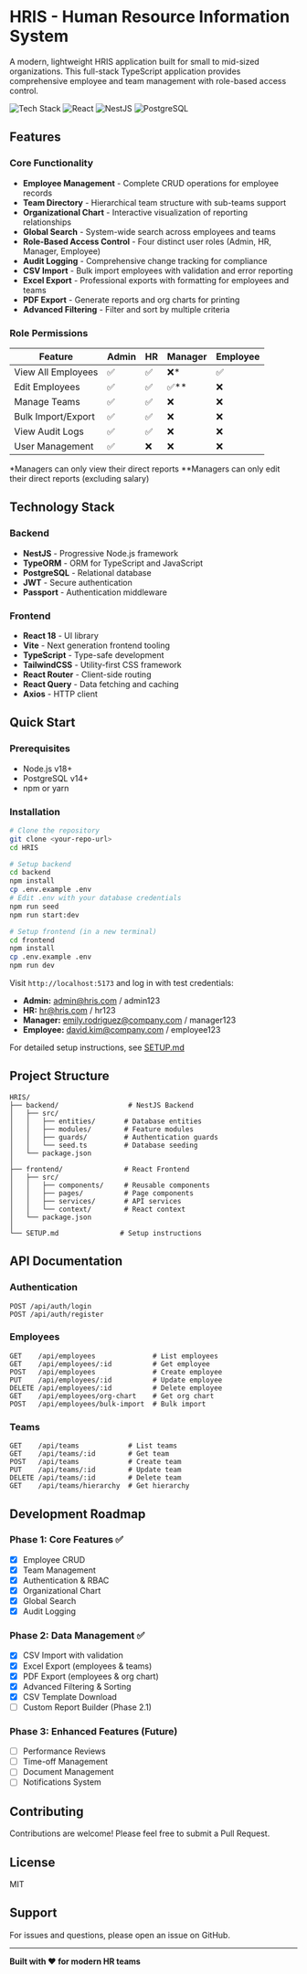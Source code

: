 # HRIS - Human Resource Information System

A modern, lightweight HRIS application built for small to mid-sized organizations. This full-stack TypeScript application provides comprehensive employee and team management with role-based access control.

![Tech Stack](https://img.shields.io/badge/TypeScript-007ACC?style=for-the-badge&logo=typescript&logoColor=white)
![React](https://img.shields.io/badge/React-20232A?style=for-the-badge&logo=react&logoColor=61DAFB)
![NestJS](https://img.shields.io/badge/nestjs-E0234E?style=for-the-badge&logo=nestjs&logoColor=white)
![PostgreSQL](https://img.shields.io/badge/PostgreSQL-316192?style=for-the-badge&logo=postgresql&logoColor=white)

## Features

### Core Functionality
- **Employee Management** - Complete CRUD operations for employee records
- **Team Directory** - Hierarchical team structure with sub-teams support
- **Organizational Chart** - Interactive visualization of reporting relationships
- **Global Search** - System-wide search across employees and teams
- **Role-Based Access Control** - Four distinct user roles (Admin, HR, Manager, Employee)
- **Audit Logging** - Comprehensive change tracking for compliance
- **CSV Import** - Bulk import employees with validation and error reporting
- **Excel Export** - Professional exports with formatting for employees and teams
- **PDF Export** - Generate reports and org charts for printing
- **Advanced Filtering** - Filter and sort by multiple criteria

### Role Permissions

| Feature | Admin | HR | Manager | Employee |
|---------|-------|-----|---------|----------|
| View All Employees | ✅ | ✅ | ❌* | ✅ |
| Edit Employees | ✅ | ✅ | ✅** | ❌ |
| Manage Teams | ✅ | ✅ | ❌ | ❌ |
| Bulk Import/Export | ✅ | ✅ | ❌ | ❌ |
| View Audit Logs | ✅ | ✅ | ❌ | ❌ |
| User Management | ✅ | ❌ | ❌ | ❌ |

*Managers can only view their direct reports
**Managers can only edit their direct reports (excluding salary)

## Technology Stack

### Backend
- **NestJS** - Progressive Node.js framework
- **TypeORM** - ORM for TypeScript and JavaScript
- **PostgreSQL** - Relational database
- **JWT** - Secure authentication
- **Passport** - Authentication middleware

### Frontend
- **React 18** - UI library
- **Vite** - Next generation frontend tooling
- **TypeScript** - Type-safe development
- **TailwindCSS** - Utility-first CSS framework
- **React Router** - Client-side routing
- **React Query** - Data fetching and caching
- **Axios** - HTTP client

## Quick Start

### Prerequisites
- Node.js v18+
- PostgreSQL v14+
- npm or yarn

### Installation

```bash
# Clone the repository
git clone <your-repo-url>
cd HRIS

# Setup backend
cd backend
npm install
cp .env.example .env
# Edit .env with your database credentials
npm run seed
npm run start:dev

# Setup frontend (in a new terminal)
cd frontend
npm install
cp .env.example .env
npm run dev
```

Visit `http://localhost:5173` and log in with test credentials:
- **Admin:** admin@hris.com / admin123
- **HR:** hr@hris.com / hr123
- **Manager:** emily.rodriguez@company.com / manager123
- **Employee:** david.kim@company.com / employee123

For detailed setup instructions, see [SETUP.md](./SETUP.md)

## Project Structure

```
HRIS/
├── backend/                 # NestJS Backend
│   ├── src/
│   │   ├── entities/       # Database entities
│   │   ├── modules/        # Feature modules
│   │   ├── guards/         # Authentication guards
│   │   └── seed.ts         # Database seeding
│   └── package.json
│
├── frontend/               # React Frontend
│   ├── src/
│   │   ├── components/     # Reusable components
│   │   ├── pages/          # Page components
│   │   ├── services/       # API services
│   │   └── context/        # React context
│   └── package.json
│
└── SETUP.md               # Setup instructions
```

## API Documentation

### Authentication
```
POST /api/auth/login
POST /api/auth/register
```

### Employees
```
GET    /api/employees              # List employees
GET    /api/employees/:id          # Get employee
POST   /api/employees              # Create employee
PUT    /api/employees/:id          # Update employee
DELETE /api/employees/:id          # Delete employee
GET    /api/employees/org-chart    # Get org chart
POST   /api/employees/bulk-import  # Bulk import
```

### Teams
```
GET    /api/teams            # List teams
GET    /api/teams/:id        # Get team
POST   /api/teams            # Create team
PUT    /api/teams/:id        # Update team
DELETE /api/teams/:id        # Delete team
GET    /api/teams/hierarchy  # Get hierarchy
```

## Development Roadmap

### Phase 1: Core Features ✅
- [x] Employee CRUD
- [x] Team Management
- [x] Authentication & RBAC
- [x] Organizational Chart
- [x] Global Search
- [x] Audit Logging

### Phase 2: Data Management ✅
- [x] CSV Import with validation
- [x] Excel Export (employees & teams)
- [x] PDF Export (employees & org chart)
- [x] Advanced Filtering & Sorting
- [x] CSV Template Download
- [ ] Custom Report Builder (Phase 2.1)

### Phase 3: Enhanced Features (Future)
- [ ] Performance Reviews
- [ ] Time-off Management
- [ ] Document Management
- [ ] Notifications System

## Contributing

Contributions are welcome! Please feel free to submit a Pull Request.

## License

MIT

## Support

For issues and questions, please open an issue on GitHub.

---

**Built with ❤️ for modern HR teams**
